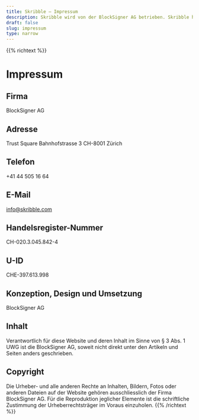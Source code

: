 ```yaml
---
title: Skribble – Impressum
description: Skribble wird von der BlockSigner AG betrieben. Skribble hat es sich zum Ziel gesetzt Vertragsprozesse zu digitalisieren. Seit der Gründung 2018 arbeitet ein wachsendes Team von Trust Shapern auf diese Zukunft hin.
draft: false
slug: impressum
type: narrow
---
```


{{% richtext %}}
# Impressum

## Firma
BlockSigner AG

## Adresse
Trust Square
Bahnhofstrasse 3
CH-8001 Zürich

## Telefon
+41 44 505 16 64

## E-Mail
[info@skribble.com](mailto:info@skribble.com "info@skribble.com")

## Handelsregister-Nummer
CH-020.3.045.842-4

## U-ID
CHE-397.613.998

## Konzeption, Design und Umsetzung
BlockSigner AG

## Inhalt
Verantwortlich für diese Website und deren Inhalt im Sinne von § 3 Abs. 1 UWG ist die BlockSigner AG, soweit nicht direkt unter den Artikeln und Seiten anders geschrieben.

## Copyright
Die Urheber- und alle anderen Rechte an Inhalten, Bildern, Fotos oder anderen Dateien auf der Website gehören ausschliesslich der Firma BlockSigner AG. Für die Reproduktion jeglicher Elemente ist die schriftliche Zustimmung der Urheberrechtsträger im Voraus einzuholen.
{{% /richtext %}}